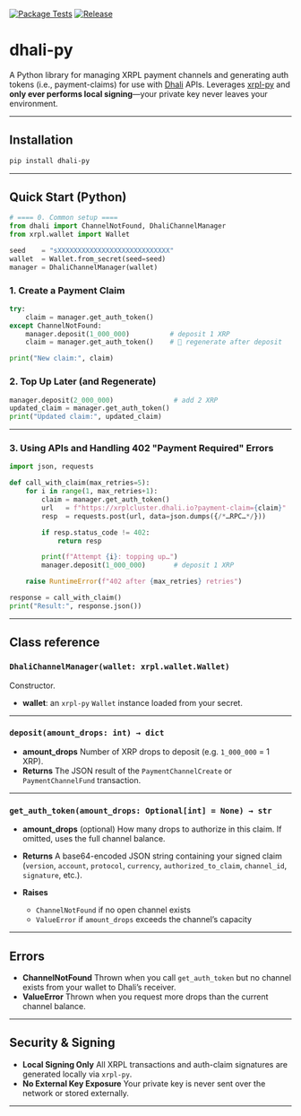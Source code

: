 [![Package Tests](https://github.com/Dhali-org/Dhali-py/actions/workflows/package_test.yaml/badge.svg)](https://github.com/Dhali-org/Dhali-py/actions/workflows/package_test.yaml)
[![Release](https://github.com/Dhali-org/Dhali-py/actions/workflows/release.yaml/badge.svg)](https://github.com/Dhali-org/Dhali-py/actions/workflows/release.yaml)


# dhali-py

A Python library for managing XRPL payment channels and generating auth tokens (i.e., payment-claims) for use with [Dhali](https://dhali.io) APIs. Leverages [xrpl-py](https://github.com/XRPLF/xrpl-py) and **only ever performs local signing**—your private key never leaves your environment.

---

## Installation

```bash
pip install dhali-py
```

---

## Quick Start (Python)

```python
# ==== 0. Common setup ====
from dhali import ChannelNotFound, DhaliChannelManager
from xrpl.wallet import Wallet

seed    = "sXXXXXXXXXXXXXXXXXXXXXXXXXXXX"
wallet  = Wallet.from_secret(seed=seed)
manager = DhaliChannelManager(wallet)
```


### 1. Create a Payment Claim

```python
try:
    claim = manager.get_auth_token()
except ChannelNotFound:
    manager.deposit(1_000_000)          # deposit 1 XRP
    claim = manager.get_auth_token()    # 🔑 regenerate after deposit

print("New claim:", claim)
```

### 2. Top Up Later (and Regenerate)

```python
manager.deposit(2_000_000)               # add 2 XRP
updated_claim = manager.get_auth_token()
print("Updated claim:", updated_claim)
```

---

### 3. Using APIs and Handling 402 "Payment Required" Errors

```python
import json, requests

def call_with_claim(max_retries=5):
    for i in range(1, max_retries+1):
        claim = manager.get_auth_token()
        url   = f"https://xrplcluster.dhali.io?payment-claim={claim}"
        resp  = requests.post(url, data=json.dumps({/*…RPC…*/}))

        if resp.status_code != 402:
            return resp

        print(f"Attempt {i}: topping up…")
        manager.deposit(1_000_000)       # deposit 1 XRP

    raise RuntimeError(f"402 after {max_retries} retries")

response = call_with_claim()
print("Result:", response.json())
```

---


## Class reference

### `DhaliChannelManager(wallet: xrpl.wallet.Wallet)`

Constructor.

* **wallet**: an `xrpl-py` `Wallet` instance loaded from your secret.

---

### `deposit(amount_drops: int) → dict`

* **amount\_drops**
  Number of XRP drops to deposit (e.g. `1_000_000` = 1 XRP).
* **Returns**
  The JSON result of the `PaymentChannelCreate` or `PaymentChannelFund` transaction.

---

### `get_auth_token(amount_drops: Optional[int] = None) → str`

* **amount\_drops** (optional)
  How many drops to authorize in this claim. If omitted, uses the full channel balance.
* **Returns**
  A base64-encoded JSON string containing your signed claim (`version`, `account`, `protocol`, `currency`, `authorized_to_claim`, `channel_id`, `signature`, etc.).
* **Raises**

  * `ChannelNotFound` if no open channel exists
  * `ValueError` if `amount_drops` exceeds the channel’s capacity

---

## Errors

* **ChannelNotFound**
  Thrown when you call `get_auth_token` but no channel exists from your wallet to Dhali’s receiver.
* **ValueError**
  Thrown when you request more drops than the current channel balance.

---

## Security & Signing

* **Local Signing Only**
  All XRPL transactions and auth-claim signatures are generated locally via `xrpl-py`.
* **No External Key Exposure**
  Your private key is never sent over the network or stored externally.

---
